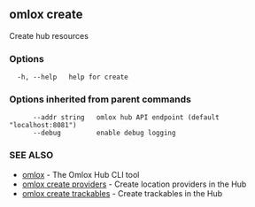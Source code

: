 ## omlox create

Create hub resources

### Options

```
  -h, --help   help for create
```

### Options inherited from parent commands

```
      --addr string   omlox hub API endpoint (default "localhost:8081")
      --debug         enable debug logging
```

### SEE ALSO

* [omlox](omlox.md)	 - The Omlox Hub CLI tool
* [omlox create providers](omlox_create_providers.md)	 - Create location providers in the Hub
* [omlox create trackables](omlox_create_trackables.md)	 - Create trackables in the Hub

